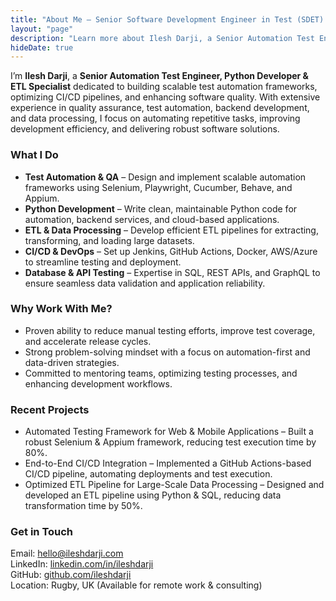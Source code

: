 ```yaml
---
title: "About Me – Senior Software Development Engineer in Test (SDET) & Python Developer"
layout: "page"
description: "Learn more about Ilesh Darji, a Senior Automation Test Engineer, Python Developer & ETL Specialist."
hideDate: true
---
```


I’m **Ilesh Darji**, a **Senior Automation Test Engineer, Python Developer & ETL Specialist** dedicated to building scalable test automation frameworks, optimizing CI/CD pipelines, and enhancing software quality. With extensive experience in quality assurance, test automation, backend development, and data processing, I focus on automating repetitive tasks, improving development efficiency, and delivering robust software solutions.

### **What I Do**
- **Test Automation & QA** – Design and implement scalable automation frameworks using Selenium, Playwright, Cucumber, Behave, and Appium.
- **Python Development** – Write clean, maintainable Python code for automation, backend services, and cloud-based applications.
- **ETL & Data Processing** – Develop efficient ETL pipelines for extracting, transforming, and loading large datasets.
- **CI/CD & DevOps** – Set up Jenkins, GitHub Actions, Docker, AWS/Azure to streamline testing and deployment.
- **Database & API Testing** – Expertise in SQL, REST APIs, and GraphQL to ensure seamless data validation and application reliability.

### **Why Work With Me?**
- Proven ability to reduce manual testing efforts, improve test coverage, and accelerate release cycles.  
- Strong problem-solving mindset with a focus on automation-first and data-driven strategies.  
- Committed to mentoring teams, optimizing testing processes, and enhancing development workflows.  

### **Recent Projects**
- Automated Testing Framework for Web & Mobile Applications – Built a robust Selenium & Appium framework, reducing test execution time by 80%.  
- End-to-End CI/CD Integration – Implemented a GitHub Actions-based CI/CD pipeline, automating deployments and test execution.  
- Optimized ETL Pipeline for Large-Scale Data Processing – Designed and developed an ETL pipeline using Python & SQL, reducing data transformation time by 50%.  

### **Get in Touch**
Email: [hello@ileshdarji.com](mailto:hello@ileshdarji.com)  
LinkedIn: [linkedin.com/in/ileshdarji](https://linkedin.com/in/ileshdarji)  
GitHub: [github.com/ileshdarji](https://github.com/ileshdarji)  
Location: Rugby, UK (Available for remote work & consulting)
